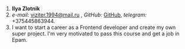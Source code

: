 1. **Ilya Zlotnik**
2. *e-mail:* viziter.1994@mail.ru , *GitHub:* [GitHub](https://github.com/Viziter25), *telegram:* +375445863944.
3. I want to start a career as a Frontend developer and create my own super project. I'm very motivated to pass this course and get a job in Epam.
